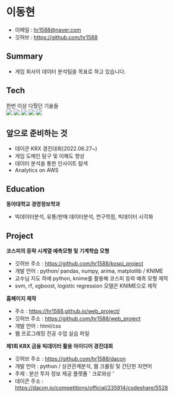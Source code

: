 # 이동현
- 이메일 : hr1588@naver.com
- 깃허브 : https://github.com/hr1588


## Summary
- 게임 회사의 데이터 분석팀을 목표로 하고 있습니다.

## Tech
한번 이상 다뤘던 기술들<br>
<img src="https://img.shields.io/badge/PYTHON-3776AB?style=for-the-badge&logo=python&logoColor=white">
<img src="https://img.shields.io/badge/R-276DC3?style=for-the-badge&logo=r&logoColor=white">
<img src="https://img.shields.io/badge/SQL-F80000?style=for-the-badge&logo=oracle&logoColor=white">
<img src="https://img.shields.io/badge/HTML-33FF33?style=for-the-badge&logo=oracle&logoColor=white">
<img src="https://img.shields.io/badge/CSS-009999?style=for-the-badge&logo=oracle&logoColor=white">

## 앞으로 준비하는 것
- 데이콘 KRX 경진대회(2022.06.27~)
- 게임 도메인 탐구 및 이해도 향상
- 데이터 분석을 통한 인사이트 탐색
- Analytics on AWS

## Education
**동아대학교 경영정보학과**
- 빅데이터분석, 유통/판매 데이터분석, 연구학점, 빅데이터 시각화

## Project
**코스피의 등락 시계열 예측모형 및 기계학습 모형**
- 깃허브 주소 : https://github.com/hr1588/kospi_project
- 개발 언어 : python/ pandas, numpy, arima, matplotlib / KNIME
- 교수님 지도 하에 python, knime를 활용해 코스피 등락 예측 모형 제작
- svm, rf, xgboost, logistic regression 모델은 KNIME으로 제작

**홈페이지 제작**
- 주소 : https://hr1588.github.io/web_project/
- 깃허브 주소 : https://github.com/hr1588/web_project
- 개발 언어 : html/css
- 웹 프로그래밍 전공 수업 실습 파일

**제1회 KRX 금융 빅데이터 활용 아이디어 경진대회**
- 깃허브 주소 : https://github.com/hr1588/dacon
- 개발 언어 : python / 상관관계분석, 웹 크롤링 및 간단한 자연어 
- 주제 : 분산 투자 정보 제공 플랫폼 ' 크로와상 '
- 데이콘 주소 : https://dacon.io/competitions/official/235914/codeshare/5528

